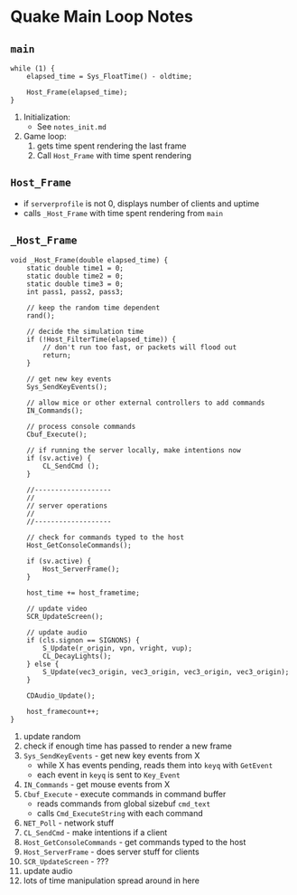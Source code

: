 # Quake Main Loop Notes

## `main`

```
while (1) {
	elapsed_time = Sys_FloatTime() - oldtime;

	Host_Frame(elapsed_time);
}
```

1. Initialization:
	* See `notes_init.md`
1. Game loop:
	1. gets time spent rendering the last frame
	1. Call `Host_Frame` with time spent rendering



## `Host_Frame`

* if `serverprofile` is not 0, displays number of clients and uptime
* calls `_Host_Frame` with time spent rendering from `main`



## `_Host_Frame`

```
void _Host_Frame(double elapsed_time) {
	static double time1 = 0;
	static double time2 = 0;
	static double time3 = 0;
	int pass1, pass2, pass3;

	// keep the random time dependent
	rand();

	// decide the simulation time
	if (!Host_FilterTime(elapsed_time)) {
		// don't run too fast, or packets will flood out
		return;
	}

	// get new key events
	Sys_SendKeyEvents();

	// allow mice or other external controllers to add commands
	IN_Commands();

	// process console commands
	Cbuf_Execute();

	// if running the server locally, make intentions now
	if (sv.active) {
		CL_SendCmd ();
	}

	//-------------------
	//
	// server operations
	//
	//-------------------

	// check for commands typed to the host
	Host_GetConsoleCommands();

	if (sv.active) {
		Host_ServerFrame();
	}

	host_time += host_frametime;

	// update video
	SCR_UpdateScreen();

	// update audio
	if (cls.signon == SIGNONS) {
		S_Update(r_origin, vpn, vright, vup);
		CL_DecayLights();
	} else {
		S_Update(vec3_origin, vec3_origin, vec3_origin, vec3_origin);
	}

	CDAudio_Update();

	host_framecount++;
}
```

1. update random
1. check if enough time has passed to render a new frame
1. `Sys_SendKeyEvents` - get new key events from X
	* while X has events pending, reads them into `keyq` with `GetEvent`
	* each event in `keyq` is sent to `Key_Event`
1. `IN_Commands` - get mouse events from X
1. `Cbuf_Execute` - execute commands in command buffer
	* reads commands from global sizebuf `cmd_text`
	* calls `Cmd_ExecuteString` with each command
1. `NET_Poll` - network stuff
1. `CL_SendCmd` - make intentions if a client
1. `Host_GetConsoleCommands` - get commands typed to the host
1. `Host_ServerFrame` - does server stuff for clients
1. `SCR_UpdateScreen` - ???
1. update audio
1. lots of time manipulation spread around in here
